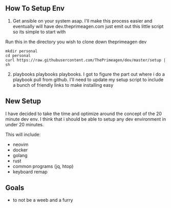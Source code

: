 ## How To Setup Env
1. Get ansible on your system asap.  I'll make this process easier and eventually will have dev.theprimeagen.com just emit out this little script so its simple to start with

Run this in the directory you wish to clone down theprimeagen dev

```
mkdir personal
cd personal
curl https://raw.githubusercontent.com/ThePrimeagen/dev/master/setup | sh
```

2. playbooks playbooks playbooks.  I got to figure the part out where i do a playbook pull from github.  I'll need to update my setup script to include a bunch of friendly links to make installing easy

## New Setup
I have decided to take the time and optimize around the concept of the 20 minute dev env.  I think that i should be able to setup any dev environment in under 20 minutes.

This will include:
- neovim
- docker
- golang
- rust
- common programs (jq, htop)
- keyboard remap

## Goals
- to not be a weeb and a furry

